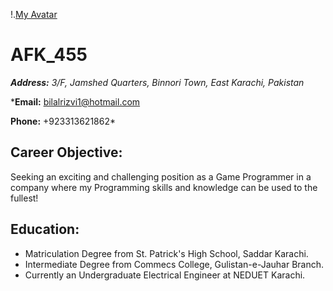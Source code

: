 !.[My Avatar](https://www.google.com/url?sa=i&url=https%3A%2F%2Fwww.iconninja.com%2Fanonymous-icon-16013&psig=AOvVaw3DWEmmu3uh4QGukoiFiS8A&ust=1600955349224000&source=images&cd=vfe&ved=0CAIQjRxqFwoTCPCavsm1_-sCFQAAAAAdAAAAABAI)
# **AFK_455**

***Address:** 3/F, Jamshed Quarters, Binnori Town, East Karachi, Pakistan*

***Email:** bilalrizvi1@hotmail.com

**Phone:** +923313621862*


## **Career Objective:**

Seeking an exciting and challenging position as a Game Programmer in a company where my Programming skills and knowledge can be used to the fullest!

## **Education:**

- Matriculation Degree from St. Patrick's High School, Saddar Karachi.
- Intermediate Degree from Commecs College, Gulistan-e-Jauhar Branch.
- Currently an Undergraduate Electrical Engineer at NEDUET Karachi.
